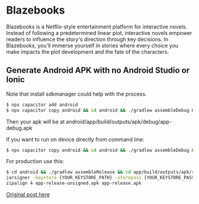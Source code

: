 # Blazebooks
Blazebooks is a Netflix-style entertainment platform for interactive novels. Instead of following a predetermined linear plot, interactive novels empower readers to influence the story's direction through key decisions. In Blazebooks, you'll immerse yourself in stories where every choice you make impacts the plot development and the fate of the characters.

## Generate Android APK with no Android Studio or Ionic

Note that install sdkmanager could help with the process.

```bash
$ npx capacitor add android
$ npx capacitor copy android && cd android && ./gradlew assembleDebug && cd ..
```

Then your apk will be at android/app/build/outputs/apk/debug/app-debug.apk

If you want to run on device directly from command line:

```bash
$ npx capacitor copy android && cd android && ./gradlew assembleDebug && ./gradlew installDebug && cd ..
```

For production use this:

```bash
$ cd android && ./gradlew assembleRelease && cd app/build/outputs/apk/release &&
jarsigner -keystore {YOUR_KEYSTORE_PATH} -storepass {YOUR_KEYSTORE_PASS} app-release-unsigned.apk Y{OUR_KEYSTORE_ALIAS} &&
zipalign 4 app-release-unsigned.apk app-release.apk
```

[Original post here](https://forum.ionicframework.com/t/how-to-build-an-android-apk-file-without-using-android-studio-in-a-capacitor-project/177814)
